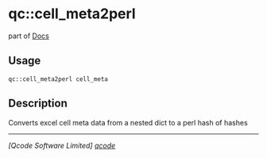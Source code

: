 qc::cell_meta2perl
==================

part of [Docs](.)

Usage
-----
`qc::cell_meta2perl cell_meta`

Description
-----------
Converts excel cell meta data from a nested dict to a perl hash of hashes

----------------------------------
*[Qcode Software Limited] [qcode]*

[qcode]: www.qcode.co.uk "Qcode Software"